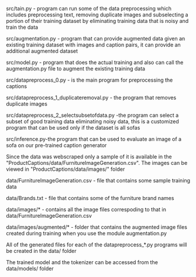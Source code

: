 src/tain.py - program can run some of the data preprocessing  which includes preprocessing text, removing duplicate images and subselecting a portion of their training dataset by eliminating training data that is noisy and train the data

src/augmentation.py - program that can provide augmented data given an existing training dataset with images and caption pairs, it can 
provide an additional augmented dataset

src/model.py - program that does the actual training and also can call the augmentation.py file to augment the existing training data

src/datapreprocess_0.py - is the main program for preprocessing the captions

src/datapreprocess_1_duplicateremoval.py - the program that removes duplicate images

src/datapreprocess_2_selectsubsetofdata.py -the program  can select a subset of good training data eliminating noisy data, this is a customized program that can be used only if the dataset is all sofas 

src/inference.py-the program that can be used to evaluate an image of a sofa on our pre-trained caption generator

Since the data was webscraped only a sample of it is available in the "ProductCaptions/data/FurnitureImageGeneration.csv". The images can be viewed in "ProductCaptions/data/images/" folder

data/FurnitureImageGeneration.csv - file that contains some sample training data

data/Brands.txt - file that contains some of the furniture brand names 

data/images/* - contains all the image files correspoding to that in data/FurnitureImageGeneration.csv 

data/images/augmented/* - folder that contains the augmented image files created during training when you use the module augmentation.py 

All of the generated files for each of the datapreprocess_*.py programs will be created in the data/ folder

The trained model and the tokenizer can be accessed from the data/models/ folder



